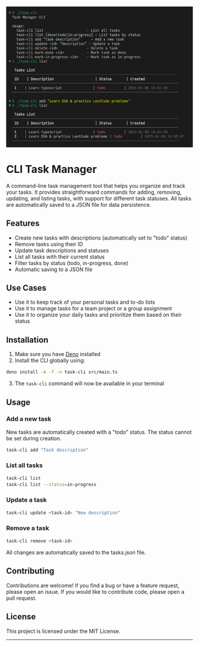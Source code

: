 ![](./public/task-manager.png)

# CLI Task Manager

A command-line task management tool that helps you organize and track your tasks. It provides straightforward commands for adding, removing, updating, and listing tasks, with support for different task statuses. All tasks are automatically saved to a JSON file for data persistence.

## Features

- Create new tasks with descriptions (automatically set to "todo" status)
- Remove tasks using their ID
- Update task descriptions and statuses
- List all tasks with their current status
- Filter tasks by status (todo, in-progress, done)
- Automatic saving to a JSON file

## Use Cases

- Use it to keep track of your personal tasks and to-do lists
- Use it to manage tasks for a team project or a group assignment
- Use it to organize your daily tasks and prioritize them based on their status

## Installation

1. Make sure you have [Deno](https://deno.land/) installed
2. Install the CLI globally using:

```bash
deno install -A -f -n task-cli src/main.ts
```

3. The `task-cli` command will now be available in your terminal

## Usage

### Add a new task

New tasks are automatically created with a "todo" status. The status cannot be set during creation.

```bash
task-cli add "Task description"
```

### List all tasks

```bash
task-cli list
task-cli list --status=in-progress
```

### Update a task

```bash
task-cli update <task-id> "New description"
```

### Remove a task

```bash
task-cli remove <task-id>
```

All changes are automatically saved to the tasks.json file.

## Contributing

Contributions are welcome! If you find a bug or have a feature request, please
open an issue. If you would like to contribute code, please open a pull request.

## License

This project is licensed under the MIT License.

---
